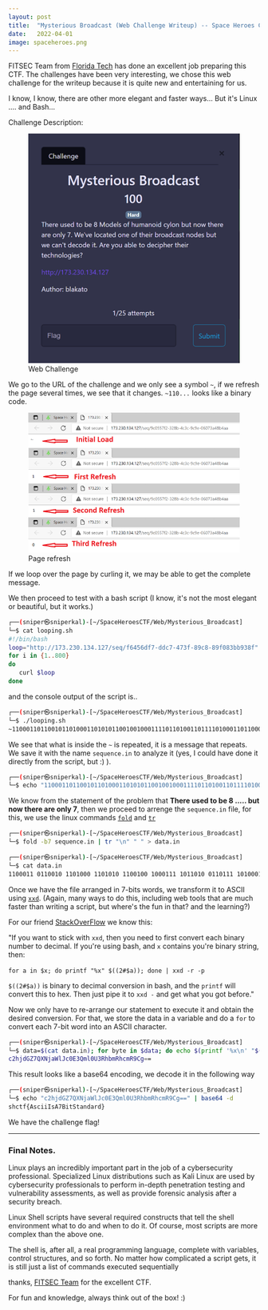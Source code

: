 ```yaml
---
layout: post
title:  "Mysterious Broadcast (Web Challenge Writeup) -- Space Heroes CTF 2022"
date:   2022-04-01
image: spaceheroes.png
---
```

<p class="intro"><span class="dropcap">F</span>ITSEC Team from <a href="https://floridatech.campuslabs.com/engage/organization/fitsec">Florida Tech</a> has done an excellent job preparing this CTF. The challenges have been very interesting, we chose this web challenge for the writeup because it is quite new and entertaining for us.</p>

I know, I know, there are other more elegant and faster ways... But it's Linux .... and Bash...

Challenge Description: 

<figure>
        <img src="/assets/img/Mysterious_Broadcast.png" alt="" />
        <figcaption>Web Challenge</figcaption>
</figure>

We go to the URL of the challenge and we only see a symbol `~`, if we refresh the page several times, we see that it changes. `~110...` looks like a binary code.
<figure>
        <img src="/assets/img/seq1.png" alt="" />
        <figcaption>Page refresh</figcaption>
</figure>


If we loop over the page by curling it, we may be able to get the complete message.

We then proceed to test with a bash script (I know, it's not the most elegant or beautiful, but it works.)

```bash
┌──(sniper㉿sniperkal)-[~/SpaceHeroesCTF/Web/Mysterious_Broadcast]
└─$ cat looping.sh     
#!/bin/bash
loop="http://173.230.134.127/seq/f6456df7-ddc7-473f-89c8-89f083bb938f" 
for i in {1..800}
do
   curl $loop
done
```
and the console output of the script is..

```bash                                                                                                                                                          
┌──(sniper㉿sniperkal)-[~/SpaceHeroesCTF/Web/Mysterious_Broadcast]
└─$ ./looping.sh  
~1100011011001011010001101010110010010001111011010011011110100011011000100111011010101100001101011111011001001010110001101100001000101011001110100011101101110110001100001010101011001110100101101000110001011011011010010110100011000111101101101001001110011000011110011101111010111101~1100011011001011010001101010110010010001111011010011011110100011011000100111011010101100001101011111011001001010110001101100001000101011001110100011101101110110001100001010101011001110100101101000110001011011011010010110100011000111101101101001001110011000011110011101111010111101~110001101100101101000110101011001001000111101101001101111010001101100010011101101010110000110101111101100100101011000110110000100010101100111010001110110111011000110000101010101100111010010110100011000101101101101001011010001100011110110                                        

```                                                         
We see that what is inside the `~` is repeated, it is a message that repeats. We save it with the name `sequence.in` to analyze it (yes, I could have done it directly from the script, but :) ).

```bash
┌──(sniper㉿sniperkal)-[~/SpaceHeroesCTF/Web/Mysterious_Broadcast]
└─$ echo "1100011011001011010001101010110010010001111011010011011110100011011000100111011010101100001101011111011001001010110001101100001000101011001110100011101101110110001100001010101011001110100101101000110001011011011010010110100011000111101101101001001110011000011110011101111010111101" > sequence.in 
```

We know from the statement of the problem that **There used to be 8 ..... but now there are only 7**, then we proceed to arrenge the `sequence.in` file,
for this, we use the linux commands [`fold`](https://linux.die.net/man/1/fold) and [`tr`](https://linux.die.net/man/1/tr) 

```bash
┌──(sniper㉿sniperkal)-[~/SpaceHeroesCTF/Web/Mysterious_Broadcast]
└─$ fold -b7 sequence.in | tr "\n" " " > data.in 
```

```bash
┌──(sniper㉿sniperkal)-[~/SpaceHeroesCTF/Web/Mysterious_Broadcast]
└─$ cat data.in                     
1100011 0110010 1101000 1101010 1100100 1000111 1011010 0110111 1010001 1011000 1001110 1101010 1100001 1010111 1101100 1001010 1100011 0110000 1000101 0110011 1010001 1101101 1101100 0110000 1010101 0110011 1010010 1101000 1100010 1101101 1010010 1101000 1100011 1101101 1010010 0111001 1000011 1100111 0111101 0111101 
```                                                                

Once we have the file arranged in 7-bits words, we transform it to ASCII using [`xxd`](https://linux.die.net/man/1/xxd). (Again, many ways to do this, including web tools that are much faster than writing a script, but where's the fun in that? and the learning?)

For our friend [StackOverFlow](https://stackoverflow.com/questions/49075346/binary-to-ascii-conversion-using-xxd) we know this:  

"If you want to stick with `xxd`, then you need to first convert each binary number to decimal. If you're using bash, and `x` contains you're binary string, then:

`for a in $x; do printf "%x" $((2#$a)); done | xxd -r -p` 

`$((2#$a))` is binary to decimal conversion in bash, and the `printf` will convert this to hex. Then just pipe it to `xxd -` and get what you got before."

Now we only have to re-arrange our statement to execute it and obtain the desired conversion. For that, we store the data in a variable and do a `for` to convert each 7-bit word into an ASCII character.

```bash
┌──(sniper㉿sniperkal)-[~/SpaceHeroesCTF/Web/Mysterious_Broadcast]
└─$ data=$(cat data.in); for byte in $data; do echo $(printf '%x\n' "$((2#$byte))"); done | xxd -r -p
c2hjdGZ7QXNjaWlJc0E3Qml0U3RhbmRhcmR9Cg==
```

This result looks like a base64 encoding, we decode it in the following way

```bash
┌──(sniper㉿sniperkal)-[~/SpaceHeroesCTF/Web/Mysterious_Broadcast]
└─$ echo "c2hjdGZ7QXNjaWlJc0E3Qml0U3RhbmRhcmR9Cg==" | base64 -d
shctf{AsciiIsA7BitStandard}
```

We have the challenge flag!

- - -

### Final Notes.

Linux plays an incredibly important part in the job of a cybersecurity professional. Specialized Linux distributions such as Kali Linux are used by cybersecurity professionals to perform in-depth penetration testing and vulnerability assessments, as well as provide forensic analysis after a security breach.

Linux Shell scripts have several required constructs that tell the shell environment what to do and when to do it. Of course, most scripts are more complex than the above one.

The shell is, after all, a real programming language, complete with variables, control structures, and so forth. No matter how complicated a script gets, it is still just a list of commands executed sequentially



thanks, [FITSEC Team](https://floridatech.campuslabs.com/engage/organization/fitsec) for the excellent CTF.

For fun and knowledge, always think out of the box! :)


